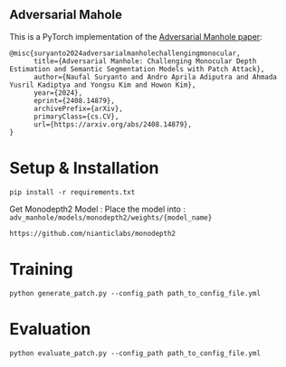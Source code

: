 ## Adversarial Mahole

This is a PyTorch implementation of the [Adversarial Manhole paper](https://www.arxiv.org/abs/2408.14879): 
```
@misc{suryanto2024adversarialmanholechallengingmonocular,
      title={Adversarial Manhole: Challenging Monocular Depth Estimation and Semantic Segmentation Models with Patch Attack}, 
      author={Naufal Suryanto and Andro Aprila Adiputra and Ahmada Yusril Kadiptya and Yongsu Kim and Howon Kim},
      year={2024},
      eprint={2408.14879},
      archivePrefix={arXiv},
      primaryClass={cs.CV},
      url={https://arxiv.org/abs/2408.14879}, 
}
```

# Setup & Installation
```
pip install -r requirements.txt
```
Get Monodepth2 Model :
Place the model into : `adv_manhole/models/monodepth2/weights/{model_name}`
```
https://github.com/nianticlabs/monodepth2
```

# Training
```
python generate_patch.py --config_path path_to_config_file.yml
```
# Evaluation
```
python evaluate_patch.py --config_path path_to_config_file.yml
```
